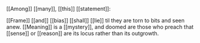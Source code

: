 [[Among]] [[many]], [[this]] [[statement]]:

[[Frame]] [[and]] [[bias]] [[shall]] [[lie]] til they are torn to bits and seen anew. [[Meaning]] is a [[mystery]], and doomed are those who preach that [[sense]] or [[reason]] are its locus rather than its outgrowth.